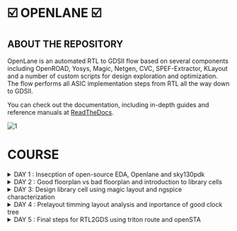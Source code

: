# ☑️ OPENLANE ☑️

## ABOUT THE REPOSITORY
OpenLane is an automated RTL to GDSII flow based on several components including OpenROAD, Yosys, Magic, Netgen, CVC, SPEF-Extractor, KLayout and a number of custom scripts for design exploration and optimization. The flow performs all ASIC implementation steps from RTL all the way down to GDSII.

You can check out the documentation, including in-depth guides and reference manuals at [ReadTheDocs](https://openlane.readthedocs.io/).

![1](https://github.com/madhumadhu1318/Pes_Openlane_work/assets/90201844/e6ca8df0-335c-4807-ae38-fbac2e10c73c)




 # COURSE 
<details>
<summary> DAY 1 : Insecption of open-source EDA, Openlane and sky130pdk  </summary>
<br>

# 1) Introduction to QFN-48 Package,chip,pads,core,die,and IP's and Introduction to RISC-V

- Generally an Aurdino board or an FPGA board consists of an chip or processor inside it.
- The internal veiw of chip will be as below

![2](https://github.com/madhumadhu1318/Pes_Openlane_work/assets/90201844/bcb8b471-1c9c-4e7e-aa97-ab83f5f5dc1e)


![3](https://github.com/madhumadhu1318/Pes_Openlane_work/assets/90201844/236627f9-2212-486c-ae74-d23ad67e2576)




RISC-V is an open standard instruction set architecture based on established reduced instruction set computer principles. Unlike most other ISA designs, RISC-V is provided under royalty-free open-source licenses. 

![4](https://github.com/madhumadhu1318/Pes_Openlane_work/assets/90201844/00e1a641-8c2f-4dd1-a387-5b74879f1899)





# 2) SOC Design and OpenLANE

## a) Components of open-source digital asic design**
 - Digital ASIC design, It mainly consists of
   - RTL IP's
   - EDA Tools
   - PDK Data

![5](https://github.com/madhumadhu1318/Pes_Openlane_work/assets/90201844/3654cd20-7717-47f7-a1b0-1f18a98f0e3b)

      

  - Open source digital ASIC design

![6](https://github.com/madhumadhu1318/Pes_Openlane_work/assets/90201844/8cd1ac8e-0aec-49f7-b106-8d60e740c462)


- What is PDK..?
  - Process Design Kit (PDK) Collection of files used to model a fabrication process for the EDA tools used to design an IC.
      - Process design rules : DRC,LVX,PEX
      - Device models
      - Digital standard cell Libraries
      - I/O libraries


 
## b) Simplified RTL2GDS Flow**

![7](https://github.com/madhumadhu1318/Pes_Openlane_work/assets/90201844/3742b7db-fd3d-4e2f-a8cc-9831d085c72a)


         1. Synthesis
         2. Floor planning and Power planning
         3. Placement 
         4. Clock tree synthsis (CTS)
         5. Routing 
         6. Sign off



## c) Introduction to Openlane ans strivechipsets**

   #### OPENLANE was started as an open-souce flow for a true Open source Tape-out experiment,
   #### STRIVES is a family of open everything socs.

![8](https://github.com/madhumadhu1318/Pes_Openlane_work/assets/90201844/84a544f4-6145-4336-b1ee-96c8d19cd5c7)


   #### Goal of Openlane asic flow is :
    - Produce a clean GDSII with no humaninterventions
         - CLEAN means 
                - No LVS voilations
                - No DRC voilations
                - Timming voilations

    - Open Lane is tunned for the skywater 130nm open PDK .
    - Open lane is containerzied which means
                - Functional out of the box 
                - Instruction to built and run natevly with flow
    - Open lane has two mode of operation 
                - Atonomous 
                - Interative


## d) Introduction to Openlane Detailed ASIC flow design


 ![9](https://github.com/madhumadhu1318/Pes_Openlane_work/assets/90201844/a353193c-cd0f-486f-982a-6c9f6438e2b7)


   
Here's a detailed ASIC design flow using OpenLane and the associated tools and software:

**1. Synthesis:** RTL code is synthesized into a gate-level netlist, optimizing for area, power, and timing.
   - **Tools/Software**: 
     - Yosys for synthesis.
     - ABC (A System for Sequential Synthesis and Verification) for technology mapping.
     - Cell libraries specific to the target process.
     - Yosys

       
**2. Floorplanning:** Define the chip's area and arrangement of major functional blocks.
   - **Tools/Software**: 
     - OpenROAD's TritonRoute for global placement.
     - Magic for floorplan visualization.
     - Chip floor planning - Partinioning the chip die between different system building blocks and place the I/O pads.
     - Macro floor planning - Dimensions, Pin locations, rows defination.
     - Power planning - It is typically assigned with multiple VDD and VSS (Power straps, Power pads, Power rings)
    
       
**3. Placement:** Position individual gates and standard cells optimally within the predefined areas.
   - **Tools/Software**: 
     - RePLace (REctangle PLACEr) for placement.
     - Magic for placement visualization.
     - Placement is usually done in 2 steps
              - Global placement
              - Detailed placement

       
**4. Clock Tree Synthesis:** Design a clock distribution network to ensure synchronous clock signals.
   - **Tools/Software**: 
     - OpenROAD's TritonCTS for clock tree synthesis.
    
     
**5. Routing:** Establish interconnections while adhering to design rules, optimizing for signal integrity and timing.
   - **Tools/Software**: 
     - FastRoute for global and detailed routing.
     - Magic for routing visualization.


**6. Design Rule Checking (DRC):**  Verify that the layout complies with manufacturing design rules.
   - **Tools/Software**: 
     - Magic for initial DRC checks.
     - OpenROAD's TritonRoute for DRC repair.


**7. Layout Versus Schematic (LVS) Verification:** Confirm that the physical layout matches the intended functionality described at the RTL level.
   - **Tools/Software**: 
     - Netgen for LVS checks.


**8. Parasitic Extraction:** Extract parasitic capacitance and resistance values from the layout for accurate timing analysis.
   - **Tools/Software**: 
     - QFlow's SPEF extraction tool for parasitic extraction.


**9. Static Timing Analysis (STA):** Analyze timing paths to ensure setup and hold time constraints are met.
    - **Tools/Software**: 
      - OpenSTA for static timing analysis.


**10. Physical Verification:** Perform a series of checks including DRC, LVS, and electrical rule checks (ERC).
    - **Tools/Software**: 
      - Magic for DRC and LVS checks.
      - Netgen for ERC checks.


**11. GDS2 Generation:** Convert the final layout data into GDS2 format for fabrication.
    - **Tools/Software**: 
      - Magic for GDS2 generation.Here's a detailed ASIC design flow using OpenLane and the associated tools and software:



#### Synthis exporation
![10](https://github.com/madhumadhu1318/Pes_Openlane_work/assets/90201844/56afc0ba-6fde-4bc0-82ff-fbb7a60ca6db)



#### Design exploration

![11](https://github.com/madhumadhu1318/Pes_Openlane_work/assets/90201844/59c6caa9-e782-4d01-8ee6-0982afd764d7)


# 3) Open- Source EDA tools

#### Openlane Directory structure in detail

   - cd Desktop/
   - cd home/tools/
   - cd openlane_working_dir/
   - ls
   - cd openlane
   - docker
   - ./flow.tcl -interactive

![12](https://github.com/madhumadhu1318/Pes_Openlane_work/assets/90201844/1ec38ee2-766e-4ef5-b597-cb0140ca93a5)


#### Design Preparation step

    - in openlane directory
    - package require openlane 0.9
    - prep -design picorv32a

![13](https://github.com/madhumadhu1318/Pes_Openlane_work/assets/90201844/fd5f8659-4b33-4055-915c-5da199814256)



#### Review files after design synthsis and run synthsis

    - run_synthesis


![14](https://github.com/madhumadhu1318/Pes_Openlane_work/assets/90201844/a456fbdb-f0f4-44ab-a7e3-3968135da09c)

![15](https://github.com/madhumadhu1318/Pes_Openlane_work/assets/90201844/938876cc-d5e6-4c72-a5ae-0e189a43a4d8)




   - Here the counter d flipflop is **1613**
   - The number of cells is **14876**
   - The flop ration for our design will be 1613/14876 = 0.108
   - In percentage = 10.08 %

     
#### Openlane Project Github link Discription

https://github.com/efabless/openlane

[Back to COURSE](https://github.com/Vinodkumar8318/Pes_Openlane_work/tree/main#course)

</details>




<details>
<summary>DAY 2 : Good floorplan vs bad floorplan and introduction to library cells </summary>
<br>


# GOOD FLOORPLAN VS BAD FLORPLAN AND INTRODUCTION TO LIBRARY CELLS

## 1) CHIP FLOOR PLANNING CONSIDERATIONS

## L1) Utilization Factor and Aspect ratio

![16](https://github.com/madhumadhu1318/Pes_Openlane_work/assets/90201844/664ef48a-a5c4-4f43-bdb2-2918caa5a19d)


    - Defining the width and height of the core and Die
    - Consider a netlist with 2 FF and 2 gates with the connections shown below


**STEP-1** Make the gates as a Squared box 


![17](https://github.com/madhumadhu1318/Pes_Openlane_work/assets/90201844/2507f80f-0dbb-4baf-9edf-2bfe223144dd)


**STEP-2** Find out the dimensions of the core and Die ( Dimensions of the standard cells )

![18](https://github.com/madhumadhu1318/Pes_Openlane_work/assets/90201844/6fefebdd-7cd7-4bab-90ec-f3123571e998)


 #### For example 
  - Let us assume that each FF and Gates is on 1 cm breadth and 1cm height
  - Now Area of each standard cell will be will of 1 cm sq .
  - Allining tha area ocuupied the netlist in a in a single core .
  - Below the netlist will be fit into the core So it will be **100% utilization**
  - **Utilization factor** = Area occupied by the netlist / Total area ocuupied by the core.
  - where 4sq / 4sq = 1 . 
  - In this case when utilization factor = 1 , then the core is full no extra components can be added.
  - **Aspect ratoio** = Height / width , if it is 1 , it signifies that the core is square shaped.




## L2) Pre placed cells


![19](https://github.com/madhumadhu1318/Pes_Openlane_work/assets/90201844/bbd7bc44-b496-43c6-8313-d69a05afa71b)

  - Conisder a combinational block -> Gate level diagram.
  - Seperate that gate level diagram into two blocks.
  - Consider the multiple blocks are inside a Black box Now seperate the blackbox as two differnet IP's or Modules .
  - The Arrangements of the IP's in a chip is called as **Floor planning**.
  - The IP's will have an user defined loctions and they can be placed in a chip before the placement and rouiting is done hence these are calle as **Pre placed Cells**




## L3) Decoupling Capacitors

![20](https://github.com/madhumadhu1318/Pes_Openlane_work/assets/90201844/a534ff3d-5c5c-408a-ad1a-051fbe29a3df)


  - For any signal to be considered as a Logic 0 and Logic 1, It should be within the NM range ( Either NML or NMH )
  - The area between the NML and NMH is called undefined area
  - So in order to maintain the signal to be in the NML or NMh **Decoupling capacitors** are used.
  - Decoupling capacitors are mainly used to maintain the signal are not inside the undefined area.
    



## L4) Power Planning

![21](https://github.com/madhumadhu1318/Pes_Openlane_work/assets/90201844/371669e5-2400-4f7d-bce1-27f805a710fa)

  - Insted of using individual VDD and VSS for multiple cells in a Block.
  - Suppose if there are four cells in a Block , Each cell having seperate VDD and VSS are called as **Power Planning**




## L5) Pin placement and Logical cell placement Blockage
![22](https://github.com/madhumadhu1318/Pes_Openlane_work/assets/90201844/4ed490cc-64fb-4803-9696-93954c2ad128)



  - Here consider a 4 set of circuts with input, clk and output,
  - Considering all 4 circuits together and placing on a chip in such a way that INPUTS should be at one side and OUTPUT should be at one side which helps us to make the connections easily.
  - So this process is called as **Pin placement**
  - Making sure that non of the automated routing tool should not be placed near the i/p and o/p cells it needs to block the cells This is called as **Logical cell placement Blockage**
    

**Pin Placement**

![23](https://github.com/madhumadhu1318/Pes_Openlane_work/assets/90201844/43a17934-b6cc-4364-b042-5ba5d45b4049)



**Logical cell placement Blockage**
![24](https://github.com/madhumadhu1318/Pes_Openlane_work/assets/90201844/bc2d7d20-79d2-4f43-a851-fadf47f7d083)







## L6) Steps to run Flopor planning using Openlane

      - These are the defalt Floorplans 
 
![25](https://github.com/madhumadhu1318/Pes_Openlane_work/assets/90201844/09457209-3fe4-4f8c-a77f-704baf77b594)


![26](https://github.com/madhumadhu1318/Pes_Openlane_work/assets/90201844/fa933e65-850c-4859-a3b0-f6ae22689571)




![27](https://github.com/madhumadhu1318/Pes_Openlane_work/assets/90201844/d20ce0f4-0385-426c-b489-2ef261ed9a23)



## L7)

              - In the openlane shell

![28](https://github.com/madhumadhu1318/Pes_Openlane_work/assets/90201844/9ba3262e-0ecf-4096-887e-9e8a81014ee7)

              
              - To open the Floorplan we go to the required directory that is
                   > vsduser@vsdsquadron:~/Desktop/work/tools/openlane_working_dir/openlane/designs/picorv32a/runs/11-09_15-36/results/floorplan
              - Using the ```cd``` command.
              - Then we type the command:
                   > magic -T /home/vsduser/Desktop/work/tools/openlane_working_dir/pdks/sky130A/libs.tech/magic/sky130A.tech lef read ../../tmp/merged.lef def read picorv32a.floorplan.def &

              - The following layout is displayed

![29](https://github.com/madhumadhu1318/Pes_Openlane_work/assets/90201844/1ff10071-f8ad-4697-8b79-035eb1d377b5)


              - We can press 's' and then 'v' to align the design to the center of the screen.

              - We can right click on the mouse and pess 'z' to zoom into a desired part.

![30](https://github.com/madhumadhu1318/Pes_Openlane_work/assets/90201844/6a72c5ac-9648-41e9-971b-6c4dd1d040d2)

              - We can check the details of the ports as follows
              - Hover over a port with your crosshair and press 's' on your keyboard
              - Now open the tkcon command window and type ```what```.
              - This will show you the details of the selected port.

![31](https://github.com/madhumadhu1318/Pes_Openlane_work/assets/90201844/26b79291-9b43-41d3-9291-f3d9a394f0c5)

             
              - If we zoom in a little more, we can see the tap cells.
              - They are present to prevent latch up conditions which occur in the CMOS devices

![32](https://github.com/madhumadhu1318/Pes_Openlane_work/assets/90201844/15b61670-5214-4a4e-b10b-bfc1dcb4345d)


              - These are the standard cells that are used in the design




## 2) LIBRARY BINDING AND PLACEMENTS


### L1) Netlist binding and initial Place Design

       - Bind netlist with physical cells 
       - Here it defines about the shape and sixe of the standard cell
       - Each cells are defined only in either rectange shape or square shape 
       - In this example, 1 refers to NOT gate, 2 refers to AND gate.   [image 1]
       - Larger the cell size 
          > It has a least resistance path
          > Performes Faster
       - Once we have a Physical veiw of all cells, It is placed on the Floorplan according to the 

![33](https://github.com/madhumadhu1318/Pes_Openlane_work/assets/90201844/f0f38d1d-c1dd-49d3-b80c-f5fca7339173)


![34](https://github.com/madhumadhu1318/Pes_Openlane_work/assets/90201844/a399f41e-347b-4962-9c79-adde8069c915)



### L2 and L3) Optimize placement using estimate wire length and capacitance

        - When the cells are not extactly placed on the floorplan as in the netlist, If the relevant cells are not near to i/p or o/p.
        - Then estimation of wirelength and capacitance comes in.
        - Depending on the Capacitance and how far the cells are from input and output, Some **Buffers** are added in order to reduce the Wirelength and also to get a complete signal without any             lossses of signal ( but in cost of Area which can be minimized later )
    
![35](https://github.com/madhumadhu1318/Pes_Openlane_work/assets/90201844/605e4293-cf4f-4415-a474-4d07162f07de)



![36](https://github.com/madhumadhu1318/Pes_Openlane_work/assets/90201844/186c185f-95e2-44ef-9d0a-c7e3bc700a6f)



### L4) Need for libraries and characterization 

        - Library characterization and modelling depends on some steps,
        - Logic synthesis  ->  Floor planning  ->  Placement  ->  Clock Tree synthesuis ( CTS )  ->  Routing 
        - The collection of all the standard cells are placed is one area which is referred as **Library**

        
![37](https://github.com/madhumadhu1318/Pes_Openlane_work/assets/90201844/a3f83b6b-6133-4853-90f2-0b217007aef8)




### L5) Congestion aware placement using replace
          - To view the placement we type
                   > run_placement
          - In the OpenLANE shell.
![38](https://github.com/madhumadhu1318/Pes_Openlane_work/assets/90201844/0581f0d1-5d58-40e8-b0ab-be170ac220ac)


          - This is the result displayed. As we can see the '/picorv32a.placement.def' file is read.

![39](https://github.com/madhumadhu1318/Pes_Openlane_work/assets/90201844/48a33433-adf9-4fe0-9c06-7fb8a4ea2211)

          - We move one directory up from the 'floorplan' folder using
                   > cd ../placement/

          - To view the placement design we use the command
                   > magic -T /home/vsduser/Desktop/work/tools/openlane_working_dir/pdks/sky130A/libs.tech/magic/sky130A.tech lef read ../../tmp/merged.lef def read picorv32a.placement.def

![40](https://github.com/madhumadhu1318/Pes_Openlane_work/assets/90201844/93fd0a46-0546-4ec2-b0e0-c41f356fccbc)


          - The above is displayed.
          - All these standard cells were present at the initial layout of the floorplan.

![41](https://github.com/madhumadhu1318/Pes_Openlane_work/assets/90201844/6de9e4b4-9848-4eb1-b8ad-11e1d3a34e11)


          - If we zoom in we can see the placement of the standard cells in the standard cell rows.




## 3) CELL DESIGN AND CHARACTERIZATION FLOW

### L1) Inputs for cell Design Flow
       - For each standard cell (AND,NOR,INVERTER,FF ect) There are different cell design flow
       - Each Cell Design Flow consists of 3 steps:
               - Inputs ( which mainly consists of PDK's [ DRC and LVs rules, Spice models, library ect] )
               - Design Steps (this mainly invovles 3 steps)
                      - Circuit Design
                      - Layout Design 
                      - Charecterization
               - Outputs ( Outputs we get here is  CDL circuit description language )
               
   #### User defined specifications
       - Cell height = The seperation between the power rail and ground rail defines the cell height.
       - Supply voltage = A certain cell should be operated at a certain supply voltage which is defined by the Top level design
       - Metal Layer = Certain Libraries van be designed on a particular Metal Layer.
       - Pin Location = Library nedds to decide on the pins and the pin location where it needs to be placed.

               
### L2) Circuit Design step
      - There are teo steps involved in circuit design:
            > Implement the Function itself
            > Modelling the PMOS and NMOS transisters in such a way that the aspect ratio should be matched.
            
      
### L3) Layout Design step
      - Implimenting the PMOS and NMOS values into layout are called Layout Design 
      - Steps involved in the layout design are:
           - Get the function implimented through the MOS transistors
           - Get a PMOS network graph and NMOS network graph
           - Obtain Euler's Path and draw a Stick Diagram
           - Convert the stick diagram into a proper Layout diagram
           - EXtract the paracetics from the layout and CHaracterize it interms of Timmings.

           
### L4) Typical Charaterization Flow
     - Steps involved in the characteriztion flow are :
           - Read in the Model Files
           - Read the extracted spice netlist
           - Define how to recongnise the behaviorur of the buffer
           - Read the subcircuits of the inverters 
           - Attach the neccessary Power source
           - Apply the stimulus
           - Provide the neccessary output capacitance
           - Provide the necessary simulation command.
           - Feed in all the 1 to 8 steps to a configuration file ( GUNA )


![42](https://github.com/madhumadhu1318/Pes_Openlane_work/assets/90201844/c7cebb23-fe87-461a-950b-ec755b4bd719)


![43](https://github.com/madhumadhu1318/Pes_Openlane_work/assets/90201844/70a4f1db-98f4-41f7-ba49-ffa3c1388b22)



![44](https://github.com/madhumadhu1318/Pes_Openlane_work/assets/90201844/f47bfd0c-0256-47c2-89f8-9d77078bd783)




## 4) GENERAL TIMMING CHARECTERIZATION PARAMETERS

### L1) Timming Threshold definations
      - Timming Threshold Definations
          - slew_low_rise_thr
          - slew_high_rise_thr
          - slew_low_fall_thr
          - slew_high_fall_thr
          - in_rise_thr
          - in_fall_thr
          - out_rise_thr
          - out_fall_thr

![45](https://github.com/madhumadhu1318/Pes_Openlane_work/assets/90201844/98119a56-46e2-4f0e-ab8b-af93bddeb57e)


![46](https://github.com/madhumadhu1318/Pes_Openlane_work/assets/90201844/f02b2a93-5c93-495a-a293-9709d6f472d1)



         
### L2) Propogation delay and transition time

**Propagation Delay**
The time difference between when the transitional input reaches 50% of its final value and when the output reaches 50% of its final value.
     
     - There should be no negative delay in the charecterization, This can be taken care by setting a proper threshold point.

```
    Propagation delay = time(out_fall_thr)-time(in_rise_thr)

```
![47](https://github.com/madhumadhu1318/Pes_Openlane_work/assets/90201844/21762b6f-669c-413a-94b5-6d6daf7eddcf)




![48](https://github.com/madhumadhu1318/Pes_Openlane_work/assets/90201844/1b3637ae-49de-4d4b-b948-e87648730373)


**Transition Time**
The time it takes the signal to move between states is the transition time , where the time is measured between 10% and 90% or 20% to 80% of the signal levels.

```
Rise transition time = time(slew_high_rise_thr) - time (slew_low_rise_thr)
```

```
Fall transition time = time(slew_high_fall_thr) - time (slew_low_fall_thr)
```

![49](https://github.com/madhumadhu1318/Pes_Openlane_work/assets/90201844/a028dcb0-977b-434f-bb34-e12f2edc43a5)




[Back to COURSE](https://github.com/madhumadhu1318/Pes_Openlane_work/tree/main#course)

</details>
<details>
<summary>DAY 3: Design library cell using magic layout and ngspice characterization </summary>
<br>

# 1) LABS FOR CMOS INVERTER NGSPICE SIMULATIONS

   ### L1) IO Placer revision
   
   ### L2) Spice deck creation for CMOS inverter
             - Create a SPICE DECK first
             - > Connectivity information about the netlist
             - > Set a component values
             - > Identify the nodes
             - > Name the nodes



![50](https://github.com/madhumadhu1318/Pes_Openlane_work/assets/90201844/965de361-0dcb-4954-9e8f-2a6d6bceaed6)


             SPICE DECK = ***Model description***
                          ***Netlist Description***
                          M1 out in vdd vdd pmos w=0.375u L=0.25u
                          M2 out in 0 0 nmos w=0.375u L=0.25u
                          
                          cload out 0 10f

                          Vdd vdd 0 2.5
                          Vin in 0 2.5
                          
                          *** Simulation commands ***
                          .op
                          .dc Vin0 0 2.5 0.05

                          *** .include tsmc_0.25um_model.mod ***
                          .LIB "tsmc_0.25um_model.mod" CMOS_MODELS
                          .end
                          
![51](https://github.com/madhumadhu1318/Pes_Openlane_work/assets/90201844/afad96c0-675d-4341-bb52-ad26770c299d)



![52](https://github.com/madhumadhu1318/Pes_Openlane_work/assets/90201844/158b7035-ec97-42db-a6c9-506cc9ff65e5)

 
   
   ### L3) Spice simulation lab for cmos inverter
                  - Spice simulation for a particular specification
                  
![53](https://github.com/madhumadhu1318/Pes_Openlane_work/assets/90201844/6db7cd20-9a8b-46cf-98e5-b5c6a2e5fc4e)


![54](https://github.com/madhumadhu1318/Pes_Openlane_work/assets/90201844/af5a3112-aa98-4ffc-acbc-4f4f826df3d3)



   ### L4) Switchin threshold vm
            - The CMOS on the right side has a bigger size than the one on the left.
            - These waveforms tell us that the CMOS is a very robust device. The characteristics of the CMOS are maintained across a variety of sizes.
            - The arrow is pointing to the point where 'Vin = Vout'.

![55](https://github.com/madhumadhu1318/Pes_Openlane_work/assets/90201844/c5a05cf2-a8cc-4516-bdd0-343376d2150a)

            - Above graph gives details on each point and its significance
            

![56](https://github.com/madhumadhu1318/Pes_Openlane_work/assets/90201844/d2e05d65-a03b-4fb1-b453-987742f598ab)


         - 
   ### L6) Lab steps to gitclone vsdstd cell design
            - We need to perform a git clone here from a repository that we require, to do the future labs.
            - We can type the following command
                  ```
                  git clone https://github.com/nickson-jose/vsdstdcelldesign.git
                  ```

            - Now we need to copy the 'sky130A.tech' file into the directory we just cloned
            - We can do this by using
                  ```
                  cp sky130A.tech /home/vsduser/Desktop/work/tools/openlane_working_dir/openlane/vsdstdcelldesign
                  ```
                  ```
                  magic -T sky130A.tech sky130_inv.mag & 
                  ```  
             in the follwoing directory shown in the figure


![57](https://github.com/madhumadhu1318/Pes_Openlane_work/assets/90201844/5e48d498-fa86-44bc-9f6f-d44cabbd31a5)



  
## 2) INCEPTION OF LAYOUT CMOS FABRICATION PROCESS

### L1) Create Active Regions
           - Selecting a subsrate ( p-type, High resistivity, Doping level,oreintation )
           - Creating active region for transistors
                     - Step1 -> Deposit the kayer of photo resist
                     - Step2 -> Mask1 the region (protecting)
                     - Step3 -> So the UV rays doesnt hit the photoresist layer which is under Mask.
                     - Step4 -> Silicon layer is etched off in the Non masking region.
                     - Step5 -> Remove the Photoresist
                     - Step6 -> Placed in an oxidation furnance
                     - Step7 -> Isolation area will be created This process is called as LOCUS.

![58](https://github.com/madhumadhu1318/Pes_Openlane_work/assets/90201844/ffef0ec2-7d77-4a3c-8860-75cacfd2ef0c)


![59](https://github.com/madhumadhu1318/Pes_Openlane_work/assets/90201844/17e41ca2-b193-44e3-99e8-fdf5dc4889d4)



### L2) Formation of N-well and P-well
                   - Step1 -> Photoresist the Layer
                   - Step2 -> Mask2 in the required region
                   - Step3 -> Expose the photoresist to UV rays
                   - Step4 -> Non masking area will be wanished
                   - Step5 -> Create a P-well ,It is created by using BORON
                   - Step6 -> Create a N-well ,It is created by using Phosphorous
                   - Step7 -> Take the complete structure into High Temperature Furnace
                   - Step8 -> This diffuses the wells and make proper n-well and p-well, This is called as twin tub process

![60](https://github.com/madhumadhu1318/Pes_Openlane_work/assets/90201844/dea48256-d0c5-41da-a74e-c36725b39260)



![61](https://github.com/madhumadhu1318/Pes_Openlane_work/assets/90201844/72ab12b0-2ab9-4ae0-9214-c8beca412377)



### L3) Formation of gate terminal
                   - Step1 -> Gate formation involves depositing a gate oxide
                   - Step2 -> Defining gate patterns using photolithography
                   - Step3 -> Depositing gate material
                   - Step4 -> Etching to create gates
                   - Step5 -> Doping the substrate and insulating the gates.

![62](https://github.com/madhumadhu1318/Pes_Openlane_work/assets/90201844/487bcdc7-a0af-4dab-a4a5-2f6b84bb8e69)


![63](https://github.com/madhumadhu1318/Pes_Openlane_work/assets/90201844/2117fe8d-6c5c-4a90-a29f-15f21dc2c48b)




### L4) Ligtly dopped drain (LDD) formation
                   - Lightly doped drain (LDD) formation involves implanting the drain and source regions of a MOSFET transistor with a lighter concentration of dopants to reduce hot 
                     electron effect and short channel effect and enhance device performance.
                   - Doing both  n+ impantation and p+ implantation.
                   - It involves plasma etching here
                   
![64](https://github.com/madhumadhu1318/Pes_Openlane_work/assets/90201844/e9e5a859-2baf-45f8-abfa-0cc118861357)


![65](https://github.com/madhumadhu1318/Pes_Openlane_work/assets/90201844/832e0f8c-d0b4-4087-942c-847cffabdde2)



                            
### L5) Source and drain formation
                  - Source and drain formation in a MOSFET transistor typically involves doping the silicon substrate with chemicals such as arsenic or phosphorous for n-type regions 
                  (source and drain) and boron for p-type regions (source and drain).
                  - Here the source and drain are done by using ARSENIC method
                  - High temperature annealing is performed.


![66](https://github.com/madhumadhu1318/Pes_Openlane_work/assets/90201844/53318f3a-b7aa-4745-8c55-f0f370dd0bfb)

![67](https://github.com/madhumadhu1318/Pes_Openlane_work/assets/90201844/20ab7ec3-59b0-4a72-9123-44008ad9b35e)



### L6) Local interconnect formation
                  - Steps to form Contacts and Interconnects(local) 
                      - Step1 -> Titanium is deposited with a process known as sputtering. 
                      - Step2 -> Wafer is heated to about 650 - 700 C in an N2 ambient furnace for 60 seconds. 
                      - Step3 -> TiSi2 contacts are formed.  TiN is also formed used for local communication. 
                      - Step4 -> TiN is etched using RCA cleaning.

![68](https://github.com/madhumadhu1318/Pes_Openlane_work/assets/90201844/f4c0f222-54a7-42af-a55c-dda45dc42682)

![69](https://github.com/madhumadhu1318/Pes_Openlane_work/assets/90201844/8e08100b-320b-4c87-8bd9-a30521e6c278)



                      
### L7) Higher level metal formation
                 - Step1 -> Forming contacts and interconnects locally involves depositing a dielectric material like silicon dioxide
                 - Step2 -> Patterning it using photolithography
                 - Step3 -> Eetching contact holes 
                 - Step4 -> Depositing a barrier metal (e.g., titanium or titanium nitride)
                 - Step5 -> Filling with a conductor (e.g., aluminum or copper) using chemical vapor deposition (CVD)
                 - Step6 -> And then planarizing through chemical-mechanical polishing (CMP).

![70](https://github.com/madhumadhu1318/Pes_Openlane_work/assets/90201844/d36b1c35-9e94-4efd-963a-183962cba8ee)


![71](https://github.com/madhumadhu1318/Pes_Openlane_work/assets/90201844/2d0d6d88-39d7-4a9b-8aab-d61a2a652437)


![72](https://github.com/madhumadhu1318/Pes_Openlane_work/assets/90201844/5dce28fc-09b0-45fc-945f-857f488745de)



### L8) Lab introduction to Sky130 basic layers layout and LEF using inverter

                - Now let us look at the layout of a CMOS inverter. To open this we type the command


![73](https://github.com/madhumadhu1318/Pes_Openlane_work/assets/90201844/c9db8d41-0521-4ab4-bb3a-e47b6175e795)

                - Now run the command 
                     > magic -T sky130A.tech sky130_inv.mag &
                - The following layout will be displayed.


![74](https://github.com/madhumadhu1318/Pes_Openlane_work/assets/90201844/0c3c0b50-15c2-44e9-8629-79f951bdc7f7)


                - We can get to know the details of the inverter by hovering the mouse cursor over it and pressing 's' on the keyboard. 
                - Then we can type what in the tkcon. 
                - Pressing 's' three times will show what parts are connected to the selected part.
                - We shall look at the difference between LEF and Layout. The above image is a Layout.
                - LEF represents abstract component data in a machine-readable format for IC libraries, while layout is the physical geometric arrangement 
                  of these components on a semiconductor chip.


                 
### L9) Lab steps to create std cell layout and extract spice netlist

![75](https://github.com/madhumadhu1318/Pes_Openlane_work/assets/90201844/98e8e41f-449d-4962-8619-e7deced37710)


                - DRC error can be veiwed on the tkcon
                - To extract Spice Netlist we perform the following steps in the tkcon window:

![76](https://github.com/madhumadhu1318/Pes_Openlane_work/assets/90201844/238d26be-4bcd-49d8-9ab2-b9a8eb3f6e93)




                - We use the commands
                       > ext2spice cthresh 0 rthresh 0 -> this is done to copy the parasitic capacitances
                - The next command is
                       > ext2spice
                - We can see that a sky130_inv.spice file will be created


![77](https://github.com/madhumadhu1318/Pes_Openlane_work/assets/90201844/5f8fbdab-de82-44de-9b6d-b8d0ec543058)



## 3) SKY130 TECH FILE LABS

### L1) Lab steps to create final SPICE deck using Sky130 tech
               - To start off we look at the minimum value of the layout window

![78](https://github.com/madhumadhu1318/Pes_Openlane_work/assets/90201844/abc48a75-da7c-47e1-89a9-cbfdae4dde31)


               -  We can use 'g' on the keyboard to activate the grid and after selecting a grid by right clicking on the mouse, we type box in tkcon window to check the 
                  minimum value of the layout window
![79](https://github.com/madhumadhu1318/Pes_Openlane_work/assets/90201844/6043fb80-b4cd-425e-bb1b-41fb66a6ec6b)



### L2) Lab steps to characterize inverter using sky130 model files
               - Next we need to open the spice file using the command
                        > gedit sky130_inv.spice
               - We need to configure it to the above specifications.
               - Characterize Inverter using Sky130 Models
               
![80](https://github.com/madhumadhu1318/Pes_Openlane_work/assets/90201844/4db56bc2-d865-4636-b21c-13f866aa6d6c)


               - We now plot the graph for output vs input sweeping the time.
               - We first use the command
                        > ngspice sky130_inv.spice
               - In the ngspice shell we use the command
                        > plot y vs time a
               - The following graph will be displayed

![81](https://github.com/madhumadhu1318/Pes_Openlane_work/assets/90201844/a0bc6dbc-f6c9-4fbe-bda9-5a850d0a92c5)


![82](https://github.com/madhumadhu1318/Pes_Openlane_work/assets/90201844/af5397c8-180c-4359-9d32-41d46c5a2418)


![83](https://github.com/madhumadhu1318/Pes_Openlane_work/assets/90201844/18a1aab5-8e13-43ca-8049-66f877f59185)




#### Rise Time -> time taken to rise from 20% to 80% of the max value -> 2.25075e-09 - 2.184e-09 = 0.006675e-09 s.


![84](https://github.com/madhumadhu1318/Pes_Openlane_work/assets/90201844/a5ee7e97-034f-44d2-8a04-c10fbbad769c)


![85](https://github.com/madhumadhu1318/Pes_Openlane_work/assets/90201844/f689f5bc-05b4-4176-a920-f31f9d00cde3)


#### Propogation Delay/Cell Rise Delay -> 2.21379e-09 - 2.15e-09 = 0.06379e-09 s.


### L3) Lab introduction to Sky130 pdk's and steps to download labs
               - Enter the command
                       > wget http://opencircuitdesign.com/open_pdks/archive/drc_tests.tgz
               - Move the fikes into the desktop using the below command
                       > mv drc_tests.tgz Desktop/
               - Extract the file using the folloeing command
                       > tar xfz drc_tests.tgz 
               - Check the files inside it using ls command

![86](https://github.com/madhumadhu1318/Pes_Openlane_work/assets/90201844/dc5555e9-6773-464d-a46b-951c23ca34d9)


![87](https://github.com/madhumadhu1318/Pes_Openlane_work/assets/90201844/5127b406-c489-4c40-9bee-16b0971e43cc)


    
     
    
### L5) Lab introduction to Magic and steps to load Sky130 tech-rules

            - To open the software we type
                 > magic -d XR
![88](https://github.com/madhumadhu1318/Pes_Openlane_work/assets/90201844/e1688d38-e4d2-4b81-afbd-a3645ec3164b)



![89](https://github.com/madhumadhu1318/Pes_Openlane_work/assets/90201844/6072e2ad-c512-4466-a988-766f483b68a7)




            - Selct M3 by clicking left an right button in the mouse , select an area M3
            - And then tpe this command in the tkcon window It shows a DRC error 
                 > drc why
                   
![90](https://github.com/madhumadhu1318/Pes_Openlane_work/assets/90201844/712061a6-a108-411d-958b-71d93569ee21)


![91](https://github.com/madhumadhu1318/Pes_Openlane_work/assets/90201844/7e31689f-1c09-4daf-a9d0-beb036e28a7a)





            - To add contact cuts to metal3, first select an area using left and right click. Then hovering 
                over the m3contact we click middle mouse button.
            - To check the black boxes inside this, Type the following command 
                 > cif see VIA2


![92](https://github.com/madhumadhu1318/Pes_Openlane_work/assets/90201844/49f67794-c056-4ca4-af13-09e4f4bb49f3)


![93](https://github.com/madhumadhu1318/Pes_Openlane_work/assets/90201844/0009a9e3-dbab-4c66-8a2f-e63296cbe9d9)



### L6) Lab exercise to fix poly.9 error in Sky130 tech-file
       - In magic file type the following command
            > load poly
       - There will a diff between the spacing of poly.9 
       - In order to over come this we need to sort the DRC error



       - There is a DRC error in the poly.mag file in 'poly.9'.
       - Open the sky130A.tech file in the editor and make the following changes
             > vi sky130A.tech 
       - Add this line in the editor 
             >  spacing xhrpoly,uhrpoly,xpc allpolynonres 480 touching_illegal \
                     "xhrpoly/uhrpoly resistor spacing to diffusion < %d (poly.9)"

             > spacing npres allpolynonres 480 touching_illegal \
                     "poly.resistor spacing to N-tap < %d (poly.9)"
              
![image](https://github.com/Vinodkumar8318/Pes_Openlane_work/assets/142583979/c1ea1ff1-9c76-44ba-b674-517ca947dcc6)

![image](https://github.com/Vinodkumar8318/Pes_Openlane_work/assets/142583979/8b6b7bc1-aa00-49ca-8a53-526dd57b0b5b)

      - Now open the tkcon window and type 
            > tech load sky130A.tech
            > drc check 
      - Now we can see that the DRC eroor will be solved 
      
![image](https://github.com/Vinodkumar8318/Pes_Openlane_work/assets/142583979/03a0b4ee-1598-4c77-b36c-3b104fe7c919)
  

### L8) Lab challenge exercise to describe DRC error as geometrical construct
      - Now we open the nmwell.mag file
      - Open the tkcon window and type the following command
           > cif ostyle drc
           > cif see dnwell_shrink
           > cif see nwell_missing
     - The following window appears




### L9) Lab challenge to find missing or incorrect rules and fix them
       - Add nsubstratencontact somwhere into the nwell

![image](https://github.com/Vinodkumar8318/Pes_Openlane_work/assets/142583979/bdda61a6-cdb9-4604-a666-ab2900f6e4a5)
      
       - And then make these changes in the editor file
          > cifmaxwidth nwell_untapped 0 bend_illegal \
              "Nwell missing tap (nwell.4)"

![image](https://github.com/Vinodkumar8318/Pes_Openlane_work/assets/142583979/b6cb691f-3c9c-4e1f-a57f-49a0d99f3961)

       - type the following commands in the editor file
          > templayer nwell_tapped
            bloat all nsc nwell
          > templayer nwell_untapped nwell
            and-not nwell_tapped
          
![image](https://github.com/Vinodkumar8318/Pes_Openlane_work/assets/142583979/13b35669-46d9-4629-a8f4-504bbb9bc8e6)

          > variants (full)
            cifmaxwidth nwell_untapped 0 bend_illegal \
              "Nwell missing tap (nwell.4)"
            variants *
            
![image](https://github.com/Vinodkumar8318/Pes_Openlane_work/assets/142583979/03fc9f68-758a-4258-a3ad-e49cb7d601d7)

      - Type the following commands in the tkcon window
            > tech load sky130A.tech
            > drc check
            > drc style drc(full)
            > drc check
      - The following window will appear

![image](https://github.com/Vinodkumar8318/Pes_Openlane_work/assets/142583979/344181e2-f267-4dc8-9c81-fa483c743b63)

      - Now if we select 'nsubstratencontact' somwhere inside the cell The problrm is solved
       
![image](https://github.com/Vinodkumar8318/Pes_Openlane_work/assets/142583979/d0590dd2-8681-4c1b-a4cd-3a2c95b719c9)




[Back to COURSE](https://github.com/Vinodkumar8318/Pes_Openlane_work/tree/main#course)

</details>
<details>
<summary>DAY 4 : Prelayout timming layout analysis and inportance of good clock tree </summary>
<br>

## 1) TIMMING MODELLING USING DELAY TABLES

### Lab challenge to find missing or incorrect rules and fix them

![image](https://github.com/Vinodkumar8318/Pes_Openlane_work/assets/142583979/7caa9c46-1f7b-4c44-a849-d023b7d3dba9)

       - Converting grid info into Track info
       - Go to openlane directory / sky130_fd_sc_hd 
       - type less tracks.info

![image](https://github.com/Vinodkumar8318/Pes_Openlane_work/assets/142583979/b5bde9d6-5d95-4452-aec7-138935f5cefb)


![image](https://github.com/Vinodkumar8318/Pes_Openlane_work/assets/142583979/be3f5c92-6ef6-4ab2-8493-078e2ca01cc6)

      - Here 1st value indicates the offset and 2nd value indicates the pitch along provided direction

 
 ### Setting grid values using above file info

        - ext2spice 
        - help grid
        - grid 0.46um 0.34um 0.23um 0.17um

![image](https://github.com/Vinodkumar8318/Pes_Openlane_work/assets/142583979/5a6ae931-fa7f-4dc5-9624-489a53ffe754)


### Before grid vs After grid

![image](https://github.com/Vinodkumar8318/Pes_Openlane_work/assets/142583979/7caa9c46-1f7b-4c44-a849-d023b7d3dba9)


![image](https://github.com/Vinodkumar8318/Pes_Openlane_work/assets/142583979/bec49fed-8a12-4cf5-ae15-cb9fb811da01)


![image](https://github.com/Vinodkumar8318/Pes_Openlane_work/assets/142583979/592a608a-8bed-4c5c-b0e2-7abe6cb3a418)

        - From the above pic, its confirmed that the pins A and Y are at the intersection of X and Y tracks. So the first condition is met.
        - The PR boundary is taking 3 grids on width and 9 grids on height which says that the 2nd condition is also met



## GENERATION OF A LEF FILE
        - Once the layout is perfect we can generate the lef file
        - In the tkcon window type the following command to save the updated layout
              > save sky130_vsdinv.mag
        - once it is saved then go to the terminal window and the type 
              > magic -T sky130A.Tech sky130_vsdinv.mag &
        - A magic layout opens , In the tkcon window type 
              > lef write

![image](https://github.com/Vinodkumar8318/Pes_Openlane_work/assets/142583979/f249106d-9204-4870-9122-1c2b5707cbf2)

        - Once this is done lef file should be created in the vsd file

![image](https://github.com/Vinodkumar8318/Pes_Openlane_work/assets/142583979/a969dff8-b8e6-45fd-9827-7938aaa223fb)

        - To open the lif file type the below command in the terminal
              > less sky130_vsdinv.lef

![image](https://github.com/Vinodkumar8318/Pes_Openlane_work/assets/142583979/8b5a5093-f378-4373-b4cf-43decea2ff80)


![image](https://github.com/Vinodkumar8318/Pes_Openlane_work/assets/142583979/63a7e1f5-e878-48a3-91d3-0430f89a5a85)


## STEPS TO INCLUDE NEW STEPS IN THE SYNTHESIS

        - Open the picorv32a pwd in the terminal
        - copy the path 

![image](https://github.com/Vinodkumar8318/Pes_Openlane_work/assets/142583979/59c7483e-40b2-4d23-b7c7-123fac3364c7)

        - Go to the vsdstdcelldesign in the other terminal type 
              > cp sky130_vsdinv.lef /home/vsduser/Desktop/work/tools/openlane_working_dir/openlane/designs/picorv32a

![image](https://github.com/Vinodkumar8318/Pes_Openlane_work/assets/142583979/722778fc-c141-4d4d-b8f2-793d16a3f0eb)

        - Now if u check in the picorv terminal, the lef file will be copied 

![image](https://github.com/Vinodkumar8318/Pes_Openlane_work/assets/142583979/37de186e-57d2-4d89-a027-99fc34d1544e)

        - Modify the config.tcl by
             > vim config.tcl
        - In the design's config.tcl file add the below line to point to the lef location which is required during spice extraction.
               > set ::env(EXTRA_LEFS) [glob $::env(OPENLANE_ROOT)/designs/$::env(DESIGN_NAME)/src/*.lef]
        - Include the below command to include the additional lef into the flow:
               > set lefs [glob $::env(DESIGN_DIR)/src/*.lef]
               > add_lefs -src $lefs
        - Run the interactive mode 

![image](https://github.com/Vinodkumar8318/Pes_Openlane_work/assets/142583979/8ffe7b20-d457-4a99-84a9-0f5188025722)

![image](https://github.com/Vinodkumar8318/Pes_Openlane_work/assets/142583979/6cf04c38-6989-4132-87e7-4ca2e190ef5c)

![image](https://github.com/Vinodkumar8318/Pes_Openlane_work/assets/142583979/68f1a325-8ae7-4b94-865f-8938136c0c1d)

![image](https://github.com/Vinodkumar8318/Pes_Openlane_work/assets/142583979/4fefa4c4-77b6-4e45-b0d7-86d7bd3e830b)

- since there is slack, we have to reduce it
      VLSI engineers will obtain system specifications in the architecture design phase. These specifications will determine a required frequency of operation. To analyze a circuit's 
      timing performance designers will use static timing analysis tools (STA). When referring to pre clock tree synthesis STA analysis we are mainly concerned with setup timing in regards to a 
      launch clock. STA will report problems such as worst negative slack (WNS) and total negative slack (TNS). These refer to the worst path delay and total path delay in regards to our setup 
      timing restraint. Fixing slack violations can be debugged through performing STA analysis with OpenSTA, which is integrated in the OpenLANE tool. To describe these constraints to tools such 
      as In order to ensure correct operation of these tools two steps must be taken:

           Design configuration files (.conf) - Tool configuration files for the specified design
           Design Synopsys design constraint (.sdc) files - Industry standard constraints file

     For the design to be complete, the worst negative slack needs to be above or equal to 0. If the slack is outside of this range we can do one of multiple things:

   ### 1) Review our synthesis strategy in OpenLANE

                     - Enalbed CELL_SIZING
                     - Enabled SYNTH_STRATEGY with parameter as "DELAY 1"
                     - The synthesis result is :

           - To run the floorplans and placements we typr the following commands
                > run_floorplan
                > run_placement
  
![image](https://github.com/Vinodkumar8318/Pes_Openlane_work/assets/142583979/b805d7ea-354d-4e41-b761-e86cdf57dc20)


![image](https://github.com/Vinodkumar8318/Pes_Openlane_work/assets/142583979/8e3b333a-35f9-4830-9e18-fa25f2be744f)


             - magic -T /home/vsduser/Desktop/work/tools/openlane_working_dir/pdks/sky130A/libs.tech/magic/sky130A.tech lef read ../../tmp/merged.lef def read picorv32a.placement.def &


![image](https://github.com/Vinodkumar8318/Pes_Openlane_work/assets/142583979/cf2dec3c-046d-41ee-9e25-a89e53c5b1d7)


![WhatsApp Image 2023-09-20 at 12 45 23 PM](https://github.com/madhumadhu1318/Pes_Openlane_work/assets/90201844/378370a2-6767-4fb0-84ed-7f4d571938d7)





## TIMMING ANALYSIS WITH REAL CLOCKS USING OPEN STA

         - Configure OpenSTA for Post-Synth Timing Analysis
         - We must create two files
              - The first one must be in the openlane directory
              - This file is known as the 'pre_sta.conf' file.

![image](https://github.com/Vinodkumar8318/Pes_Openlane_work/assets/142583979/aeec25c6-c897-4218-be0b-62a048c76a54)

              - The second is the my_base.sdc file.
              - This should be in the 'src/sky130' directory under the picorv32a directory.
             
![image](https://github.com/Vinodkumar8318/Pes_Openlane_work/assets/142583979/d73a4a04-6bbf-4010-b7f2-8c3427dd0b12)

              - To run tyming analysis we type 
                    > sta pre_sta.conf

![image](https://github.com/Vinodkumar8318/Pes_Openlane_work/assets/142583979/ac22c1af-3022-4ad5-b5b8-e4427e1bc888)

             - There is a slack violation
             - Settinf MAX_FANOUT value to 4 reduces the slack violation.

![image](https://github.com/Vinodkumar8318/Pes_Openlane_work/assets/142583979/1a62d227-1a3c-4a71-880d-cf7dd8b45eb6)


## Clock Tree Synthesis TritonCTS and Signal Integrity
### Run CTS

             -  To run CTS we need to type the command
                       > run_cts
                       > New .v is created

![image](https://github.com/Vinodkumar8318/Pes_Openlane_work/assets/142583979/b1f93411-14b4-4f47-b523-4c1d7eb71913)

#### Timing Analysis with Real CLocks using OpenSTA

             - First we type the command 
                    > openroad.
             - Then we read the .lef file using the command
                    > read_lef /openLANE_flow/designs/picorv32a/runs/16-09_19-58/tmp/merged.lef

![image](https://github.com/Vinodkumar8318/Pes_Openlane_work/assets/142583979/f59877a7-4736-4229-94c6-305a1b1c0ad6)

              - Then we read the .def file.
                     > read_def /openLANE_flow/designs/picorv32a/runs/16-09_19-58/results/cts/picorv32a.cts.def

![image](https://github.com/Vinodkumar8318/Pes_Openlane_work/assets/142583979/4252f6d9-60ca-482c-b9a5-08c817848f84)

              - Then we type the below commands
                     > write_db pico_cts.db
                     > read_db pico_cts.db
                     > read_verilog /openLANE_flow/designs/picorv32a/runs/16-09_19-58/results/synthesis/picorv32a.synthesis_cts.v
                     > read_liberty -max $::env(LIB_SLOWEST)
                     > read_liberty -max $::env(LIB_FASTEST)

![image](https://github.com/Vinodkumar8318/Pes_Openlane_work/assets/142583979/9f159716-cc50-4088-904f-9fadb4184353)

              - We read the .src file
                    > read_sdc /openLANE_flow/designs/picorv32a/src/sky130/my_base.sdc

![image](https://github.com/Vinodkumar8318/Pes_Openlane_work/assets/142583979/22e69c85-7822-44ee-a544-fb9cad238a1d)

              - We set the clock and then check it
                    > set_propagated_clock [all_clocks]
                    > report_checks -path_delay min_max -format full_clock_expanded -digits 4

![image](https://github.com/Vinodkumar8318/Pes_Openlane_work/assets/142583979/b23d8d20-7df9-485c-af23-44a2f6fde7ff)


![image](https://github.com/Vinodkumar8318/Pes_Openlane_work/assets/142583979/a0ac65cd-eb98-4df7-8b0d-bd4127d033f8)


              - We perform it again for the more accurate result
              
![image](https://github.com/Vinodkumar8318/Pes_Openlane_work/assets/142583979/215dd64d-4a1a-4e68-bf06-a89273648a12)


![image](https://github.com/Vinodkumar8318/Pes_Openlane_work/assets/142583979/8e7259aa-ab61-4bb9-b2c0-fbbf47fbe6d2)


![image](https://github.com/Vinodkumar8318/Pes_Openlane_work/assets/142583979/5d16114e-0883-42d1-886b-b064d5426d76)

              -  Next type the following commands 
                   > report_clock_skew -hold
                   > report clock_skew -setup

![image](https://github.com/Vinodkumar8318/Pes_Openlane_work/assets/142583979/86212a96-c004-49c9-824b-3b69c66927f3)



[Back to COURSE](https://github.com/Vinodkumar8318/Pes_Openlane_work/tree/main#course)

</details>
<details>
<summary>DAY 5 : Final steps for RTL2GDS using triton route and openSTA </summary>
<br>

## Power Distribution Network and Routing

After generating our clock tree network and verifying post routing STA checks we are ready to generate the power distribution network gen_pdn in OpenLANE:

     The PDN feature within OpenLANE will create:

          Power ring global to the entire core
          Power halo local to any preplaced cells
          Power straps to bring power into the center of the chip
          Power rails for the standard cells

   ### Build Power Distribution network
   
![image](https://github.com/Vinodkumar8318/Pes_Openlane_work/assets/142583979/5d1ea9af-11c2-4200-8fb4-ac7850ffa1dd)


![image](https://github.com/Vinodkumar8318/Pes_Openlane_work/assets/142583979/1f2915be-f8fc-4fb4-a192-3e2c30afa917)


   ### Global and Detailed Routing

   - OpenLANE uses TritonRoute as the routing engine run_routing for physical implementations of designs. Routing consists of two stages:
           > Global Routing - Routing guides are generated for interconnects on our netlist defining what layers, and where on the chip each of the nets will be reputed
           > Detailed Routing - Metal traces are iteratively laid across the routing guides to physically implement the routing guides

   - If DRC errors persist after routing the user has two options:
           > Re-run routing with higher QoR settings
           > Manually fix DRC errors specific in tritonRoute.drc file

  ### SPEF Extraction

    - After routing has been completed interconnect parasitics can be extracted to perform sign-off post-route STA analysis. The parasitics are extracted into a SPEF file. The SPEF extractor 
      is not included within OpenLANE as of now.
           > cd ~/Desktop/work/tools/SPEFEXTRACTOR
           > python3 main.py <path to merged.lef in tmp> <path to def in routing>
    - The SPEF File will be generated in the location where def file is present


[Back to COURSE](https://github.com/Vinodkumar8318/Pes_Openlane_work/tree/main#course)
